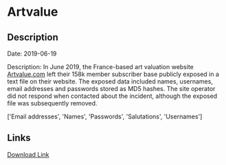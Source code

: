 # Artvalue

## Description

Date: 2019-06-19

Description:
In June 2019, the France-based art valuation website <a href="http://artvalue.com/" target="_blank" rel="noopener">Artvalue.com</a> left their 158k member subscriber base publicly exposed in a text file on their website. The exposed data included names, usernames, email addresses and passwords stored as MD5 hashes. The site operator did not respond when contacted about the incident, although the exposed file was subsequently removed.


['Email addresses', 'Names', 'Passwords', 'Salutations', 'Usernames']

## Links

[Download Link](https://link-to.net/1229997/120.20796689627167/dynamic/?r=aHR0cHM6Ly93d3cubWVkaWFmaXJlLmNvbS92aWV3L01IMTJzaVlkSVVpeUZlUi9hcnR2YWx1ZS5jb20vZmlsZQ==)